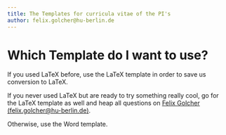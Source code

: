 ```yaml
---
title: The Templates for curricula vitae of the PI's
author: felix.golcher@hu-berlin.de
---
```


# Which Template do I want to use? #

If you used LaTeX before, use the LaTeX template in order to save us
conversion to LaTeX.

If you never used LaTeX but are ready to try something really cool, go
for the LaTeX template as well and heap all questions on
[Felix Golcher (felix.golcher@hu-berlin.de)](mailto:felix.golcher@hu-berlin.de).

Otherwise, use the Word template.



